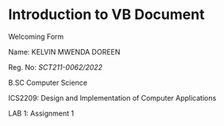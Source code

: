 # Introduction to VB Document
Welcoming Form

Name: KELVIN MWENDA DOREEN

Reg. No: *SCT211-0062/2022*

B.SC Computer Science

ICS2209: Design and Implementation of Computer Applications

LAB 1: Assignment 1
